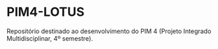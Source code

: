 # PIM4-LOTUS
Repositório destinado ao desenvolvimento do PIM 4 (Projeto Integrado Multidisciplinar, 4º semestre).
